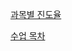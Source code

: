 [과목별 진도율](https://www.notion.so/700e0c921d4746139358bb7c72788b76)

[수업 목차](https://www.notion.so/71215401b5b74b9588548faf9b853b5b)
